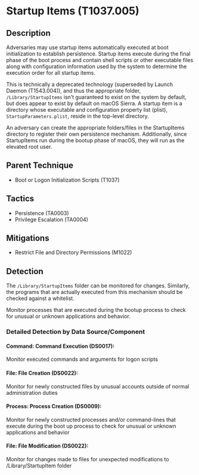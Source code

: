 # Startup Items (T1037.005)

## Description
Adversaries may use startup items automatically executed at boot initialization to establish persistence. Startup items execute during the final phase of the boot process and contain shell scripts or other executable files along with configuration information used by the system to determine the execution order for all startup items.

This is technically a deprecated technology (superseded by Launch Daemon (T1543.004)), and thus the appropriate folder, ```/Library/StartupItems``` isn’t guaranteed to exist on the system by default, but does appear to exist by default on macOS Sierra. A startup item is a directory whose executable and configuration property list (plist), ```StartupParameters.plist```, reside in the top-level directory. 

An adversary can create the appropriate folders/files in the StartupItems directory to register their own persistence mechanism. Additionally, since StartupItems run during the bootup phase of macOS, they will run as the elevated root user.

## Parent Technique
- Boot or Logon Initialization Scripts (T1037)

## Tactics
- Persistence (TA0003)
- Privilege Escalation (TA0004)

## Mitigations
- Restrict File and Directory Permissions (M1022)

## Detection
The ```/Library/StartupItems``` folder can be monitored for changes. Similarly, the programs that are actually executed from this mechanism should be checked against a whitelist.

Monitor processes that are executed during the bootup process to check for unusual or unknown applications and behavior.

### Detailed Detection by Data Source/Component
#### Command: Command Execution (DS0017): 
Monitor executed commands and arguments for logon scripts

#### File: File Creation (DS0022): 
Monitor for newly constructed files by unusual accounts outside of normal administration duties

#### Process: Process Creation (DS0009): 
Monitor for newly constructed processes and/or command-lines that execute during the boot up process to check for unusual or unknown applications and behavior

#### File: File Modification (DS0022): 
Monitor for changes made to files for unexpected modifications to /Library/StartupItem folder

